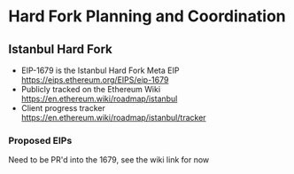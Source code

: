 # Hard Fork Planning and Coordination

## Istanbul Hard Fork

* EIP-1679 is the Istanbul Hard Fork Meta EIP https://eips.ethereum.org/EIPS/eip-1679
* Publicly tracked on the Ethereum Wiki https://en.ethereum.wiki/roadmap/istanbul
* Client progress tracker https://en.ethereum.wiki/roadmap/istanbul/tracker

### Proposed EIPs

Need to be PR'd into the 1679, see the wiki link for now
